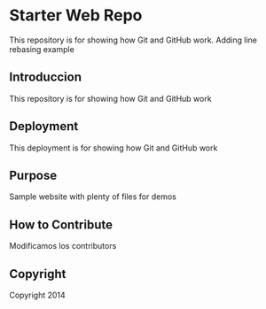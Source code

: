 # Starter Web Repo

This repository is for showing how Git and GitHub work. Adding line rebasing example

## Introduccion

This repository is for showing how Git and GitHub work

## Deployment

This deployment is for showing how Git and GitHub work

## Purpose

Sample website with plenty of files for demos

## How to Contribute

Modificamos los contributors

## Copyright
Copyright 2014